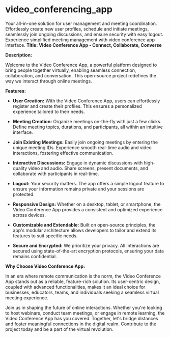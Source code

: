 # video_conferencing_app
 Your all-in-one solution for user management and meeting coordination. Effortlessly create new user profiles, schedule and initiate meetings, seamlessly join ongoing discussions, and ensure security with easy logout. Experience simplified meeting management with video conference app interface.
**Title: Video Conference App - Connect, Collaborate, Converse**

**Description:**

Welcome to the Video Conference App, a powerful platform designed to bring people together virtually, enabling seamless connection, collaboration, and conversation. This open-source project redefines the way we interact through online meetings.

**Features:**

- **User Creation:** With the Video Conference App, users can effortlessly register and create their profiles. This ensures a personalized experience tailored to their needs.

- **Meeting Creation:** Organize meetings on-the-fly with just a few clicks. Define meeting topics, durations, and participants, all within an intuitive interface.

- **Join Existing Meetings:** Easily join ongoing meetings by entering the unique meeting IDs. Experience smooth real-time audio and video interactions, fostering effective communication.

- **Interactive Discussions:** Engage in dynamic discussions with high-quality video and audio. Share screens, present documents, and collaborate with participants in real-time.

- **Logout:** Your security matters. The app offers a simple logout feature to ensure your information remains private and your sessions are protected.

- **Responsive Design:** Whether on a desktop, tablet, or smartphone, the Video Conference App provides a consistent and optimized experience across devices.

- **Customizable and Extendable:** Built on open-source principles, the app's modular architecture allows developers to tailor and extend its features to suit specific needs.

- **Secure and Encrypted:** We prioritize your privacy. All interactions are secured using state-of-the-art encryption protocols, ensuring your data remains confidential.

**Why Choose Video Conference App:**

In an era where remote communication is the norm, the Video Conference App stands out as a reliable, feature-rich solution. Its user-centric design, coupled with advanced functionalities, makes it an ideal choice for businesses, educators, teams, and individuals seeking a seamless virtual meeting experience.

Join us in shaping the future of online interactions. Whether you're looking to host webinars, conduct team meetings, or engage in remote learning, the Video Conference App has you covered. Together, let's bridge distances and foster meaningful connections in the digital realm. Contribute to the project today and be a part of the virtual revolution.
